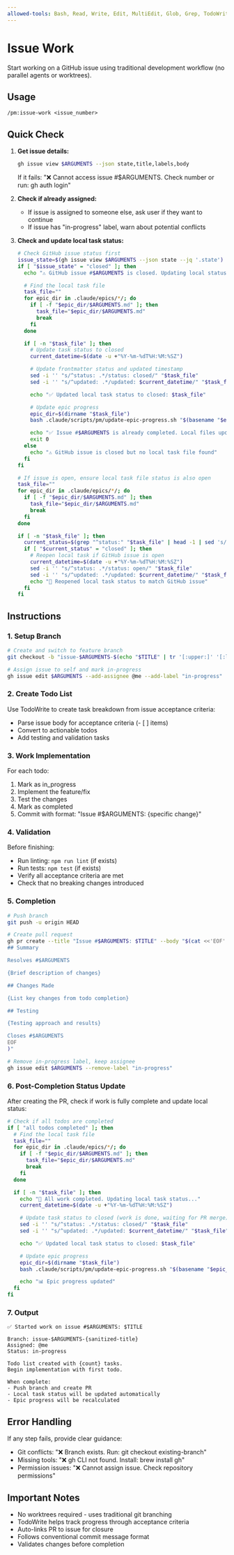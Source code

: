 ```yaml
---
allowed-tools: Bash, Read, Write, Edit, MultiEdit, Glob, Grep, TodoWrite, Task
---
```


# Issue Work

Start working on a GitHub issue using traditional development workflow (no parallel agents or worktrees).

## Usage

```
/pm:issue-work <issue_number>
```

## Quick Check

1. **Get issue details:**

   ```bash
   gh issue view $ARGUMENTS --json state,title,labels,body
   ```

   If it fails: "❌ Cannot access issue #$ARGUMENTS. Check number or run: gh auth login"

2. **Check if already assigned:**
   - If issue is assigned to someone else, ask user if they want to continue
   - If issue has "in-progress" label, warn about potential conflicts

3. **Check and update local task status:**

   ```bash
   # Check GitHub issue status first
   issue_state=$(gh issue view $ARGUMENTS --json state --jq '.state')
   if [ "$issue_state" = "closed" ]; then
     echo "⚠️ GitHub issue #$ARGUMENTS is closed. Updating local status..."

     # Find the local task file
     task_file=""
     for epic_dir in .claude/epics/*/; do
       if [ -f "$epic_dir/$ARGUMENTS.md" ]; then
         task_file="$epic_dir/$ARGUMENTS.md"
         break
       fi
     done

     if [ -n "$task_file" ]; then
       # Update task status to closed
       current_datetime=$(date -u +"%Y-%m-%dT%H:%M:%SZ")

       # Update frontmatter status and updated timestamp
       sed -i '' "s/^status: .*/status: closed/" "$task_file"
       sed -i '' "s/^updated: .*/updated: $current_datetime/" "$task_file"

       echo "✅ Updated local task status to closed: $task_file"

       # Update epic progress
       epic_dir=$(dirname "$task_file")
       bash .claude/scripts/pm/update-epic-progress.sh "$(basename "$epic_dir")"

       echo "✅ Issue #$ARGUMENTS is already completed. Local files updated."
       exit 0
     else
       echo "⚠️ GitHub issue is closed but no local task file found"
     fi
   fi

   # If issue is open, ensure local task file status is also open
   task_file=""
   for epic_dir in .claude/epics/*/; do
     if [ -f "$epic_dir/$ARGUMENTS.md" ]; then
       task_file="$epic_dir/$ARGUMENTS.md"
       break
     fi
   done

   if [ -n "$task_file" ]; then
     current_status=$(grep "^status:" "$task_file" | head -1 | sed 's/^status: *//')
     if [ "$current_status" = "closed" ]; then
       # Reopen local task if GitHub issue is open
       current_datetime=$(date -u +"%Y-%m-%dT%H:%M:%SZ")
       sed -i '' "s/^status: .*/status: open/" "$task_file"
       sed -i '' "s/^updated: .*/updated: $current_datetime/" "$task_file"
       echo "🔄 Reopened local task status to match GitHub issue"
     fi
   fi
   ```

## Instructions

### 1. Setup Branch

```bash
# Create and switch to feature branch
git checkout -b "issue-$ARGUMENTS-$(echo "$TITLE" | tr '[:upper:]' '[:lower:]' | sed 's/[^a-z0-9]/-/g' | sed 's/--*/-/g' | sed 's/^-\|-$//g')"

# Assign issue to self and mark in-progress
gh issue edit $ARGUMENTS --add-assignee @me --add-label "in-progress"
```

### 2. Create Todo List

Use TodoWrite to create task breakdown from issue acceptance criteria:

- Parse issue body for acceptance criteria (- [ ] items)
- Convert to actionable todos
- Add testing and validation tasks

### 3. Work Implementation

For each todo:

1. Mark as in_progress
2. Implement the feature/fix
3. Test the changes
4. Mark as completed
5. Commit with format: "Issue #$ARGUMENTS: {specific change}"

### 4. Validation

Before finishing:

- Run linting: `npm run lint` (if exists)
- Run tests: `npm test` (if exists)
- Verify all acceptance criteria are met
- Check that no breaking changes introduced

### 5. Completion

```bash
# Push branch
git push -u origin HEAD

# Create pull request
gh pr create --title "Issue #$ARGUMENTS: $TITLE" --body "$(cat <<'EOF'
## Summary

Resolves #$ARGUMENTS

{Brief description of changes}

## Changes Made

{List key changes from todo completion}

## Testing

{Testing approach and results}

Closes #$ARGUMENTS
EOF
)"

# Remove in-progress label, keep assignee
gh issue edit $ARGUMENTS --remove-label "in-progress"
```

### 6. Post-Completion Status Update

After creating the PR, check if work is fully complete and update local status:

```bash
# Check if all todos are completed
if [ "all todos completed" ]; then
  # Find the local task file
  task_file=""
  for epic_dir in .claude/epics/*/; do
    if [ -f "$epic_dir/$ARGUMENTS.md" ]; then
      task_file="$epic_dir/$ARGUMENTS.md"
      break
    fi
  done

  if [ -n "$task_file" ]; then
    echo "🎯 All work completed. Updating local task status..."
    current_datetime=$(date -u +"%Y-%m-%dT%H:%M:%SZ")

    # Update task status to closed (work is done, waiting for PR merge)
    sed -i '' "s/^status: .*/status: closed/" "$task_file"
    sed -i '' "s/^updated: .*/updated: $current_datetime/" "$task_file"

    echo "✅ Updated local task status to closed: $task_file"

    # Update epic progress
    epic_dir=$(dirname "$task_file")
    bash .claude/scripts/pm/update-epic-progress.sh "$(basename "$epic_dir")"

    echo "📊 Epic progress updated"
  fi
fi
```

### 7. Output

```
✅ Started work on issue #$ARGUMENTS: $TITLE

Branch: issue-$ARGUMENTS-{sanitized-title}
Assigned: @me
Status: in-progress

Todo list created with {count} tasks.
Begin implementation with first todo.

When complete:
- Push branch and create PR
- Local task status will be updated automatically
- Epic progress will be recalculated
```

## Error Handling

If any step fails, provide clear guidance:

- Git conflicts: "❌ Branch exists. Run: git checkout existing-branch"
- Missing tools: "❌ gh CLI not found. Install: brew install gh"
- Permission issues: "❌ Cannot assign issue. Check repository permissions"

## Important Notes

- No worktrees required - uses traditional git branching
- TodoWrite helps track progress through acceptance criteria
- Auto-links PR to issue for closure
- Follows conventional commit message format
- Validates changes before completion
